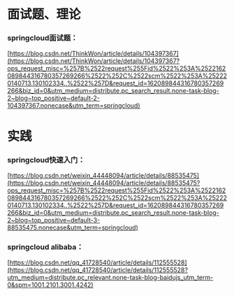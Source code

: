 # 面试题、理论
### springcloud面试题：
[https://blog.csdn.net/ThinkWon/article/details/104397367](https://blog.csdn.net/ThinkWon/article/details/104397367?ops_request_misc=%257B%2522request%255Fid%2522%253A%2522162089844316780357269266%2522%252C%2522scm%2522%253A%252220140713.130102334..%2522%257D&request_id=162089844316780357269266&biz_id=0&utm_medium=distribute.pc_search_result.none-task-blog-2~blog~top_positive~default-2-104397367.nonecase&utm_term=springcloud)

# 实践
### springcloud快速入门：
[https://blog.csdn.net/weixin_44448094/article/details/88535475](https://blog.csdn.net/weixin_44448094/article/details/88535475?ops_request_misc=%257B%2522request%255Fid%2522%253A%2522162089844316780357269266%2522%252C%2522scm%2522%253A%252220140713.130102334..%2522%257D&request_id=162089844316780357269266&biz_id=0&utm_medium=distribute.pc_search_result.none-task-blog-2~blog~top_positive~default-3-88535475.nonecase&utm_term=springcloud)
### springcloud alibaba：
[https://blog.csdn.net/qq_41728540/article/details/112555528](https://blog.csdn.net/qq_41728540/article/details/112555528?utm_medium=distribute.pc_relevant.none-task-blog-baidujs_utm_term-0&spm=1001.2101.3001.4242)
